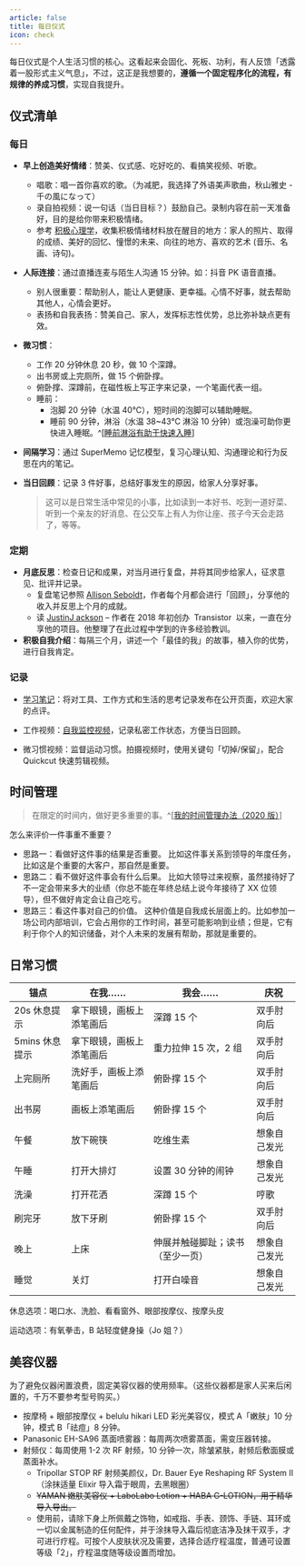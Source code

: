 ```yaml
---
article: false
title: 每日仪式
icon: check
---
```


每日仪式是个人生活习惯的核心。这看起来会固化、死板、功利，有人反馈「透露着一股形式主义气息」，不过，这正是我想要的，**遵循一个固定程序化的流程，有规律的养成习惯**，实现自我提升。

## 仪式清单

### 每日

- **早上创造美好情绪**：赞美、仪式感、吃好吃的、看搞笑视频、听歌。

  - 唱歌：唱一首你喜欢的歌。（为减肥，我选择了外语美声歌曲，秋山雅史 - 千の風になって）
  - 录自拍视频：说一句话（当日目标？）鼓励自己。录制内容在前一天准备好，目的是给你带来积极情绪。
  - 参考 [积极心理学](https://www.xuetangx.com/course/THU07111001088/)，收集积极情绪材料放在醒目的地方：家人的照片、取得的成绩、美好的回忆、憧憬的未来、向往的地方、喜欢的艺术 (音乐、名画、诗句)。

- **人际连接**：通过直播连麦与陌生人沟通 15 分钟。如：抖音 PK 语音直播。

  - 别人很重要：帮助别人，能让人更健康、更幸福。心情不好事，就去帮助其他人，心情会更好。
  - 表扬和自我表扬：赞美自己、家人，发挥标志性优势，总比弥补缺点更有效。

- **微习惯**：

  - 工作 20 分钟休息 20 秒，做 10 个深蹲。
  - 出书房或上完厕所，做 15 个俯卧撑。
  - 俯卧撑、深蹲前，在磁性板上写正字来记录，一个笔画代表一组。
  - 睡前：
    - 泡脚 20 分钟（水温 40℃），短时间的泡脚可以辅助睡眠。
    - 睡前 90 分钟，淋浴（水温 38~43℃ 淋浴 10 分钟）或泡澡可助你更快进入睡眠。^[[睡前淋浴有助于快速入睡](https://www.solidot.org/story?sid=72099)]

- **间隔学习**：通过 SuperMemo 记忆模型，复习心理认知、沟通理论和行为反思在内的笔记。

- **当日回顾**：记录 3 件好事，总结好事发生的原因，给家人分享好事。

  > 这可以是日常生活中常见的小事，比如读到一本好书、吃到一道好菜、听到一个亲友的好消息、在公交车上有人为你让座、孩子今天会走路了，等等。

### 定期

- **月底反思**：检查日记和成果，对当月进行复盘，并将其同步给家人，征求意见、批评并记录。
  - 复盘笔记参照 [Allison Seboldt](https://allisonseboldt.com/)，作者每个月都会进行「回顾」，分享他的收入并反思上个月的成就。
  - 读 [JustinJ ackson](https://justinjackson.ca/bootstrap) – 作者在 2018 年初创办  Transistor  以来，一直在分享他的项目。他整理了在此过程中学到的许多经验教训。
- **积极自我介绍**：每隔三个月，讲述一个「最佳的我」的故事，植入你的优势，进行自我肯定。

### 记录

- [学习笔记](https://newzone.top/)：将对工具、工作方式和生活的思考记录发布在公开页面，欢迎大家的点评。

- 工作视频：[自我监控视频](https://newzone.top/_posts/2022-05-22-surveillance_video_for_myself.html)，记录私密工作状态，方便当日回顾。

- 微习惯视频：监督运动习惯。拍摄视频时，使用关键句「切掉/保留」，配合 Quickcut 快速剪辑视频。

## 时间管理

> 在限定的时间内，做好更多重要的事。^[[我的时间管理办法（2020 版）](https://sspai.com/post/61724)]

怎么来评价一件事重不重要？

- 思路一：看做好这件事的结果是否重要。
  比如这件事关系到领导的年度任务，比如这是个重要的大客户，那自然是重要。
- 思路二：看不做好这件事会有什么后果。
  比如大领导过来视察，虽然接待好了不一定会带来多大的业绩（你总不能在年终总结上说今年接待了 XX 位领导），但不做好肯定会让自己吃亏。
- 思路三：看这件事对自己的价值。
  这种价值是自我成长层面上的。比如参加一场公司内部培训，它会占用你的工作时间，甚至可能影响到业绩；但是，它有利于你个人的知识储备，对个人未来的发展有帮助，那就是重要的。

## 日常习惯

| 锚点           | 在我……                   | 我会……                           | 庆祝         |
| -------------- | ------------------------ | -------------------------------- | ------------ |
| 20s 休息提示   | 拿下眼镜，画板上添笔画后 | 深蹲 15 个                       | 双手肘向后   |
| 5mins 休息提示 | 拿下眼镜，画板上添笔画后 | 重力拉伸 15 次，2 组             | 双手肘向后   |
| 上完厕所       | 洗好手，画板上添笔画后   | 俯卧撑 15 个                     | 双手肘向后   |
| 出书房         | 画板上添笔画后           | 俯卧撑 15 个                     | 双手肘向后   |
| 午餐           | 放下碗筷                 | 吃维生素                         | 想象自己发光 |
| 午睡           | 打开大排灯               | 设置 30 分钟的闹钟               | 想象自己发光 |
| 洗澡           | 打开花洒                 | 深蹲 15 个                       | 哼歌         |
| 刷完牙         | 放下牙刷                 | 俯卧撑 15 个                     | 双手肘向后   |
| 晚上           | 上床                     | 伸展并触碰脚趾；读书（至少一页） | 想象自己发光 |
| 睡觉           | 关灯                     | 打开白噪音                       | 想象自己发光 |

休息选项：喝口水、洗脸、看看窗外、眼部按摩仪、按摩头皮

运动选项：有氧拳击，B 站轻度健身操（Jo 姐？）

## 美容仪器

为了避免仪器闲置浪费，固定美容仪器的使用频率。（这些仪器都是家人买来后闲置的，千万不要参考型号购买。）

- 按摩椅 + 眼部按摩仪 + belulu hikari LED 彩光美容仪，模式 A「嫩肤」10 分钟，模式 B「祛痘」8 分钟。
- Panasonic EH-SA96 蒸面喷雾器：每周两次喷雾蒸面，需变压器转接。
- 射频仪：每周使用 1-2 次 RF 射频，10 分钟一次，除皱紧肤，射频后敷面膜或蒸面补水。
  - Tripollar STOP RF 射频美颜仪，Dr. Bauer Eye Reshaping RF System II（涂抹适量 Elixir 导入霜于眼周，去黑眼圈）
  - ~~YAMAN 嫩肤美容仪 + LaboLabo Lotion + HABA G-LOTION，用于精华导入导出。~~
  - 使用前，请除下身上所佩戴之饰物，如戒指、手表、颈饰、手链、耳环或一切以金属制造的仼何配件，并于涂抹导入霜后彻底洁净及抹干双手，才可进行疗程。可按个人皮肤状况及需要，选择合适疗程温度，普通可设置等级「2」，疗程温度随等级设置而增加。
